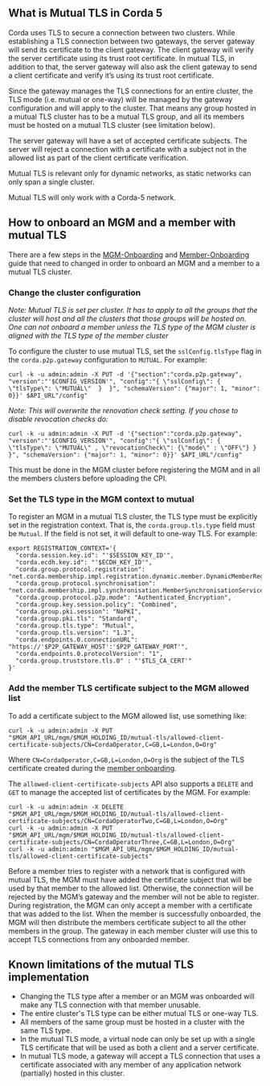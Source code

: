 ## What is Mutual TLS in Corda 5
Corda uses TLS to secure a connection between two clusters. While establishing a TLS connection between two gateways, the server gateway will send its certificate to the client gateway. The client gateway will verify the server certificate using its trust root certificate. In mutual TLS, in addition to that, the server gateway will also ask the client gateway to send a client certificate and verify it’s using its trust root certificate.

Since the gateway manages the TLS connections for an entire cluster, the TLS mode (i.e. mutual or one-way) will be managed by the gateway configuration and will apply to the cluster. That means any group hosted in a mutual TLS cluster has to be a mutual TLS group, and all its members must be hosted on a mutual TLS cluster (see limitation below).

The server gateway will have a set of accepted certificate subjects. The server will reject a connection with a certificate with a subject not in the allowed list as part of the client certificate verification.

Mutual TLS is relevant only for dynamic networks, as static networks can only span a single cluster.

Mutual TLS will only work with a Corda-5 network.

## How to onboard an MGM and a member with mutual TLS
There are a few steps in the [MGM-Onboarding](MGM-Onboarding) and [Member-Onboarding](Member-Onboarding-(Dynamic-Networks)) guide that need to changed in order to onboard an MGM and a member to a mutual TLS cluster.

### Change the cluster configuration
_Note: Mutual TLS is set per cluster. It has to apply to all the groups that the cluster will host and all the clusters that those groups will be hosted on. One can not onboard a member unless the TLS type of the MGM cluster is aligned with the TLS type of the member cluster_

To configure the cluster to use mutual TLS, set the `sslConfig.tlsType` flag in the `corda.p2p.gateway` configuration to `MUTUAL`. For example:
```
curl -k -u admin:admin -X PUT -d '{"section":"corda.p2p.gateway", "version":"'$CONFIG_VERSION'", "config":"{ \"sslConfig\": { \"tlsType\": \"MUTUAL\"  }  }", "schemaVersion": {"major": 1, "minor": 0}}' $API_URL"/config"
```
_Note: This will overwrite the renovation check setting. If you chose to disable revocation checks do:_
```
curl -k -u admin:admin -X PUT -d '{"section":"corda.p2p.gateway", "version":"'$CONFIG_VERSION'", "config":"{ \"sslConfig\": { \"tlsType\": \"MUTUAL\" , \"revocationCheck\": {\"mode\" : \"OFF\"} } }", "schemaVersion": {"major": 1, "minor": 0}}' $API_URL"/config"
```

This must be done in the MGM cluster before registering the MGM and in all the members clusters before uploading the CPI. 

### Set the TLS type in the MGM context to mutual 

To register an MGM in a mutual TLS cluster, the TLS type must be explicitly set in the registration context. That is, the `corda.group.tls.type` field must be `Mutual`. If the field is not set, it will default to one-way TLS. For example:
```
export REGISTRATION_CONTEXT='{
  "corda.session.key.id": "'$SESSION_KEY_ID'",
  "corda.ecdh.key.id": "'$ECDH_KEY_ID'",
  "corda.group.protocol.registration": "net.corda.membership.impl.registration.dynamic.member.DynamicMemberRegistrationService",
  "corda.group.protocol.synchronisation": "net.corda.membership.impl.synchronisation.MemberSynchronisationServiceImpl",
  "corda.group.protocol.p2p.mode": "Authenticated_Encryption",
  "corda.group.key.session.policy": "Combined",
  "corda.group.pki.session": "NoPKI",
  "corda.group.pki.tls": "Standard",
  "corda.group.tls.type": "Mutual",
  "corda.group.tls.version": "1.3",
  "corda.endpoints.0.connectionURL": "https://'$P2P_GATEWAY_HOST':'$P2P_GATEWAY_PORT'",
  "corda.endpoints.0.protocolVersion": "1",
  "corda.group.truststore.tls.0" : "'$TLS_CA_CERT'"
}'

```
### Add the member TLS certificate subject to the MGM allowed list
To add a certificate subject to the MGM allowed list, use something like:
```
curl -k -u admin:admin -X PUT  "$MGM_API_URL/mgm/$MGM_HOLDING_ID/mutual-tls/allowed-client-certificate-subjects/CN=CordaOperator,C=GB,L=London,O=Org"
```
Where `CN=CordaOperator,C=GB,L=London,O=Org` is the subject of the TLS certificate created during the [member onboarding](Member-Onboarding-(Dynamic-Networks)#set-up-the-tls-key-pair-and-certificate). 

The `allowed-client-certificate-subjects` API also supports a `DELETE` and `GET` to manage the accepted list of certificates by the MGM. For example:
```
curl -k -u admin:admin -X DELETE  "$MGM_API_URL/mgm/$MGM_HOLDING_ID/mutual-tls/allowed-client-certificate-subjects/CN=CordaOperatorTwo,C=GB,L=London,O=Org"
curl -k -u admin:admin -X PUT  "$MGM_API_URL/mgm/$MGM_HOLDING_ID/mutual-tls/allowed-client-certificate-subjects/CN=CordaOperatorThree,C=GB,L=London,O=Org"
curl -k -u admin:admin "$MGM_API_URL/mgm/$MGM_HOLDING_ID/mutual-tls/allowed-client-certificate-subjects"
```

Before a member tries to register with a network that is configured with mutual TLS, the MGM must have added the certificate subject that will be used by that member to the allowed list. Otherwise, the connection will be rejected by the MGM’s gateway and the member will not be able to register.  During registration, the MGM can only accept a member with a certificate that was added to the list. When the member is successfully onboarded, the MGM will then distribute the members certificate subject to all the other members in the group. The gateway in each member cluster will use this to accept TLS connections from any onboarded member.

## Known limitations of the mutual TLS implementation
* Changing the TLS type after a member or an MGM was onboarded will make any TLS connection with that member unusable. 
* The entire cluster's TLS type can be either mutual TLS or one-way TLS.
* All members of the same group must be hosted in a cluster with the same TLS type.
* In the mutual TLS mode, a virtual node can only be set up with a single TLS certificate that will be used as both a client and a server certificate.
* In mutual TLS mode, a gateway will accept a TLS connection that uses a certificate associated with any member of any application network (partially) hosted in this cluster.